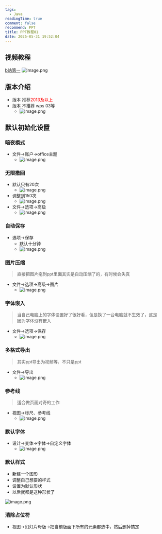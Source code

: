 ```yaml
---
tags:
  - Java
readingTime: true
comment: false
recommend: PPT
title: PPT教程01
date: 2025-05-31 19:52:04
---
```


## 视频教程

[b站第一](https://www.bilibili.com/video/BV1w54y1Q7cZ/?spm_id_from=333.337.search-card.all.click&vd_source=2074845aa36e291c34caa4671c3b2eda)
![image.png](https://imgsbo.oss-cn-shanghai.aliyuncs.com/undefined20250531195303959.png)
## 版本介绍


- 版本 推荐<font color="#ff0000">2013及以上</font>
- 版本 不推荐  wps  03等
	- ![image.png](https://imgsbo.oss-cn-shanghai.aliyuncs.com/undefined20250531195601850.png)

## 默认初始化设置

### 暗夜模式

- 文件->账户->office主题
	- ![image.png](https://imgsbo.oss-cn-shanghai.aliyuncs.com/undefined20250531200351860.png)

### 无限撤回

- 默认只有20次  
	- ![image.png](https://imgsbo.oss-cn-shanghai.aliyuncs.com/undefined20250531200108714.png)
- 调整到150次
	- ![image.png](https://imgsbo.oss-cn-shanghai.aliyuncs.com/undefined20250531200144013.png)
- 文件->选项->高级
	- ![image.png](https://imgsbo.oss-cn-shanghai.aliyuncs.com/undefined20250531200252482.png)


### 自动保存

- 选项->保存
	- 默认十分钟
	- ![image.png](https://imgsbo.oss-cn-shanghai.aliyuncs.com/undefined20250531200553684.png)
### 图片压缩

> 直接把图片拖到ppt里面其实是自动压缩了的，有时候会失真

- 文件->选项->高级->图片
	- ![image.png](https://imgsbo.oss-cn-shanghai.aliyuncs.com/undefined20250531201021288.png)

### 字体嵌入

>当自己电脑上的字体设置好了很好看，但是换了一台电脑就不生效了，这是因为字体没有嵌入

- 文件->选项->保存
	- ![image.png](https://imgsbo.oss-cn-shanghai.aliyuncs.com/undefined20250531201325932.png)

### 多格式导出

>其实ppt导出为视频等，不只是ppt

- 文件->导出
	- ![image.png](https://imgsbo.oss-cn-shanghai.aliyuncs.com/undefined20250531201551666.png)
### 参考线

> 适合做页面对奇的工作

- 视图->标尺、参考线
	- ![image.png](https://imgsbo.oss-cn-shanghai.aliyuncs.com/undefined20250531201934032.png)
### 默认字体

- 设计->变体->字体->自定义字体
	- ![image.png](https://imgsbo.oss-cn-shanghai.aliyuncs.com/undefined20250531202454664.png)


### 默认样式

- 新建一个图形
- 调整自己想要的样式
- 设置为默认形状
- 以后就都是这种形状了

![image.png](https://imgsbo.oss-cn-shanghai.aliyuncs.com/undefined20250531202747291.png)


### 清除占位符

- 视图->幻灯片母版->把当前版面下所有的元素都选中，然后删掉搞定